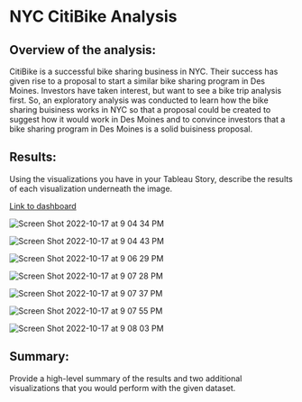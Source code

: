 # NYC CitiBike Analysis

## Overview of the analysis: 

CitiBike is a successful bike sharing business in NYC. Their success has given rise to a proposal to start a similar bike sharing program in Des Moines. Investors have taken interest, but want to see a bike trip analysis first. So, an exploratory analysis was conducted to learn how the bike sharing buisiness works in NYC so that a proposal could be created to suggest how it would work in Des Moines and to convince investors that a bike sharing program in Des Moines is a solid buisiness proposal. 

## Results: 
Using the visualizations you have in your Tableau Story, describe the results of each visualization underneath the image.

[Link to dashboard](https://public.tableau.com/app/profile/alexi7442/viz/NYCCitiBikeAnalysis_16660629907300/ChallengeStory?publish=yes "Link to dashboard")

![Screen Shot 2022-10-17 at 9 04 34 PM](https://user-images.githubusercontent.com/106785377/196326491-c5c78ff2-b183-4b8f-85a8-0cd1c75d7a6d.png)

![Screen Shot 2022-10-17 at 9 04 43 PM](https://user-images.githubusercontent.com/106785377/196326500-7a0d9d3d-15b8-49f0-ae3e-7df765299e24.png)

![Screen Shot 2022-10-17 at 9 06 29 PM](https://user-images.githubusercontent.com/106785377/196326514-b9b689f1-d80d-4968-9c42-f181d0d11790.png)

![Screen Shot 2022-10-17 at 9 07 28 PM](https://user-images.githubusercontent.com/106785377/196326523-acbc7df2-67c2-444a-b2ef-63065aa5e0cf.png)

![Screen Shot 2022-10-17 at 9 07 37 PM](https://user-images.githubusercontent.com/106785377/196326529-4e7a57ea-fa21-4468-a8c5-6a3299689969.png)

![Screen Shot 2022-10-17 at 9 07 55 PM](https://user-images.githubusercontent.com/106785377/196326535-2b71bbe5-251f-4afe-84fc-2177b822c936.png)

![Screen Shot 2022-10-17 at 9 08 03 PM](https://user-images.githubusercontent.com/106785377/196326542-4afed140-0510-4581-840f-d7a657ecaf2f.png)

## Summary: 
Provide a high-level summary of the results and two additional visualizations that you would perform with the given dataset.

